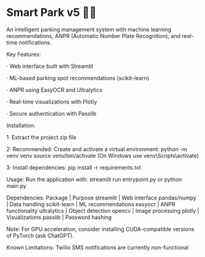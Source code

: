 # Smart Park v5 🚗💡

An intelligent parking management system with machine learning recommendations, ANPR (Automatic Number Plate Recognition), and real-time notifications.

Key Features:

   · Web interface built with Streamlit

   · ML-based parking spot recommendations (scikit-learn)

   · ANPR using EasyOCR and Ultralytics

   · Real-time visualizations with Plotly

   · Secure authentication with Passlib


Installation:

   1· Extract the project zip file

   2· Recommended: Create and activate a virtual environment:
            python -m venv venv
         source venv/bin/activate (On Windows use venv\Scripts\activate)

   3· Install dependencies:
            pip install -r requirements.txt

Usage:
Run the application with:
streamlit run entrypoint.py or python main.py

Dependencies:
Package        |      Purpose
streamlit      |      Web interface
pandas/numpy   |      Data handling
scikit-learn   |      ML recommendations
easyocr	      |      ANPR functionality
ultralytics    |      Object detection
opencv	      |      Image processing
plotly	      |      Visualizations
passlib        |      Password hashing

Note: For GPU acceleration, consider installing CUDA-compatible versions of PyTorch (ask ChatGPT).

Known Limitations:
Twilio SMS notifications are currently non-functional
